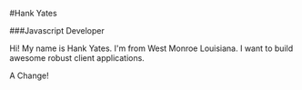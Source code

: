 #Hank Yates

###Javascript Developer

Hi! My name is Hank Yates. I'm from West Monroe Louisiana. I want to build awesome robust client applications.

A Change!
